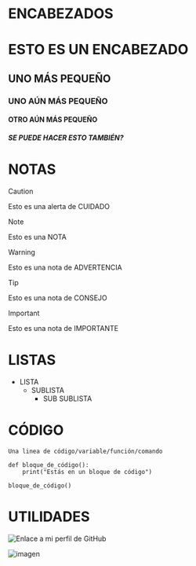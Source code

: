 # ENCABEZADOS
# ESTO ES UN ENCABEZADO
## UNO MÁS PEQUEÑO
### UNO AÚN MÁS PEQUEÑO
#### OTRO AÚN MÁS PEQUEÑO
##### SE PUEDE HACER ESTO TAMBIÉN?

# NOTAS  
> [!CAUTION]
> Esto es una alerta de CUIDADO

> [!NOTE]
> Esto es una NOTA

> [!WARNING]
> Esto es una nota de ADVERTENCIA

> [!TIP]
> Esto es una nota de CONSEJO

> [!IMPORTANT]
> Esto es una nota de IMPORTANTE

# LISTAS
- LISTA
    - SUBLISTA
        - SUB SUBLISTA

# CÓDIGO
`Una linea de código/variable/función/comando`

```
def bloque_de_código():
    print("Estás en un bloque de código")

bloque_de_código()
```

# UTILIDADES
![Enlace a mi perfil de GitHub]("https://github.com/DevEzro")

![imagen](https://github.com/user-attachments/assets/e001c6ee-526f-4e07-a8e7-5db985bef227)
